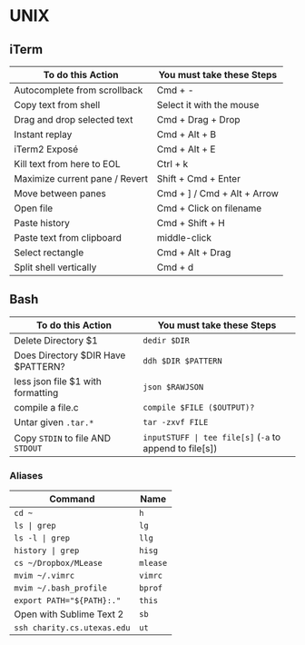 UNIX
====

## iTerm

To do this Action               | You must take these Steps
--------------------------------|--------------------------
Autocomplete from scrollback    | Cmd + -
Copy text from shell            | Select it with the mouse
Drag and drop selected text     | Cmd + Drag + Drop
Instant replay                  | Cmd + Alt + B
iTerm2 Exposé                   | Cmd + Alt + E
Kill text from here to EOL      | Ctrl + k
Maximize current pane / Revert  | Shift + Cmd + Enter
Move between panes              | Cmd + ] / Cmd + Alt + Arrow
Open file                       | Cmd + Click on filename
Paste history                   | Cmd + Shift + H
Paste text from clipboard       | middle-click
Select rectangle                | Cmd + Alt + Drag
Split shell vertically          | Cmd + d

## Bash

To do this Action                 | You must take these Steps
----------------------------------|--------------------------
Delete Directory $1               | `dedir $DIR`
Does Directory $DIR Have $PATTERN?| `ddh $DIR $PATTERN`
less json file $1 with formatting | `json $RAWJSON`
compile a file.c                  | `compile $FILE ($OUTPUT)?`
Untar given `.tar.*`              | `tar -zxvf FILE`
Copy `STDIN` to file AND `STDOUT` | `inputSTUFF \| tee file[s]` (`-a` to append to file[s])

### Aliases

Command                         | Name
--------------------------------|------
`cd ~`                          | `h`
`ls \| grep`                     | `lg`
`ls -l \| grep`                  | `llg`
`history \| grep`                | `hisg`
`cs ~/Dropbox/MLease`           | `mlease`
`mvim ~/.vimrc`                 | `vimrc`
`mvim ~/.bash_profile`          | `bprof`
`export PATH="${PATH}:."`       | `this`
Open with Sublime Text 2        | `sb`
`ssh charity.cs.utexas.edu`     | `ut`

